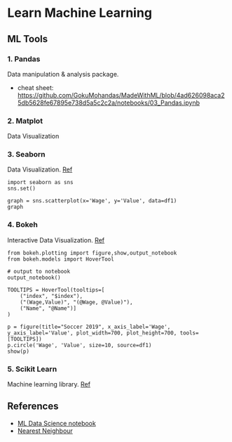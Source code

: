 # Learn Machine Learning
## ML Tools
### 1. Pandas
Data manipulation & analysis package.
* cheat sheet: https://github.com/GokuMohandas/MadeWithML/blob/4ad626098aca25db5628fe67895e738d5a5c2c2a/notebooks/03_Pandas.ipynb
### 2. Matplot
Data Visualization
### 3. Seaborn
Data Visualization. [Ref](https://seaborn.pydata.org/)
```
import seaborn as sns
sns.set()

graph = sns.scatterplot(x='Wage', y='Value', data=df1)
graph
```
### 4. Bokeh
Interactive Data Visualization. [Ref](https://docs.bokeh.org/en/latest/index.html)
```
from bokeh.plotting import figure,show,output_notebook
from bokeh.models import HoverTool

# output to notebook
output_notebook()

TOOLTIPS = HoverTool(tooltips=[
    ("index", "$index"),
    ("(Wage,Value)", "(@Wage, @Value)"),
    ("Name", "@Name")]
)

p = figure(title="Soccer 2019", x_axis_label='Wage', y_axis_label='Value', plot_width=700, plot_height=700, tools=[TOOLTIPS])
p.circle('Wage', 'Value', size=10, source=df1)
show(p)
```
### 5. Scikit Learn
Machine learning library. [Ref](https://scikit-learn.org/stable/)


## References
* [ML Data Science notebook](https://github.com/aneagoie/ML-Notes/blob/master/soccer.ipynb)
* [Nearest Neighbour](https://scikit-learn.org/stable/modules/neighbors.html#nearest-neighbors-classification)